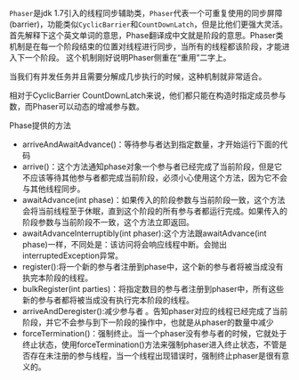 `Phaser`是jdk 1.7引入的线程同步辅助类，`Phaser`代表一个可重复使用的同步屏障(barrier)，功能类似`CyclicBarrier`和`CountDownLatch`，但是比他们更强大灵活。
<br />
首先解释下这个英文单词的意思，Phase翻译成中文就是阶段的意思。Phaser类机制是在每一个阶段结束的位置对线程进行同步，当所有的线程都该阶段，才能进入下一个阶段。 这个机制刚好说明Phaser侧重在“重用”二字上。

当我们有并发任务并且需要分解成几步执行的时候，这种机制就非常适合。 

相对于CyclicBarrier CountDownLatch来说，他们都只能在构造时指定成员参与数，而Phaser可以动态的增减参与数。

Phase提供的方法
* arriveAndAwaitAdvance()：等待参与者达到指定数量，才开始运行下面的代码
* arrive()：这个方法通知phase对象一个参与者已经完成了当前阶段，但是它不应该等待其他参与者都完成当前阶段，必须小心使用这个方法，因为它不会与其他线程同步。
* awaitAdvance(int phase)：如果传入的阶段参数与当前阶段一致，这个方法会将当前线程至于休眠，直到这个阶段的所有参与者都运行完成。如果传入的阶段参数与当前阶段不一致，这个方法立即返回。
* awaitAdvanceInterruptibly(int phaser):这个方法跟awaitAdvance(int phase)一样，不同处是：该访问将会响应线程中断。会抛出interruptedException异常。
* register():将一个新的参与者注册到phase中，这个新的参与者将被当成没有执完本阶段的线程。
* bulkRegister(int parties)：将指定数目的参与者注册到phaser中，所有这些新的参与者都将被当成没有执行完本阶段的线程。
* arriveAndDeregister():减少参与者 。告知phaser对应的线程已经完成了当前阶段，并它不会参与到下一阶段的操作中，也就是从phaser的数量中减少
* forceTermination()：强制终止。当一个phaser没有参与者的时候，它就处于终止状态，使用forceTermination()方法来强制phaser进入终止状态，不管是否存在未注册的参与线程，当一个线程出现错误时，强制终止phaser是很有意义的。



